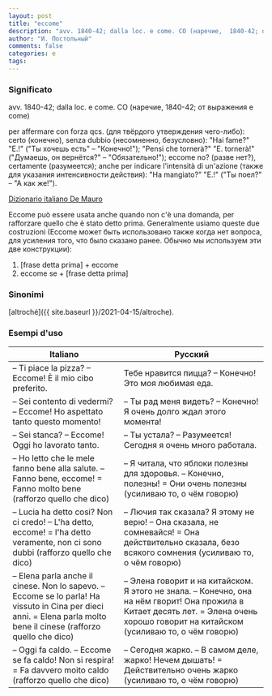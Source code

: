 ```yaml
---
layout: post
title: "eccome"
description: "avv. 1840-42; dalla loc. e come. CO (наречие,  1840-42; от выражения  e come)"
author: "И. Постольный"
comments: false
categories: e
tags:
---
```


### Significato

avv. 1840-42; dalla loc. e come. CO (наречие, 1840-42; от выражения e come)

per affermare con forza qcs. (для твёрдого утверждения чего-либо): certo (конечно), senza dubbio (несомненно, безусловно): "Hai fame?" "E.!" ("Ты хочешь есть" – "Конечно!"); "Pensi che tornerà?" "E. tornerà!" ("Думаешь, он вернётся?" – "Обязательно!"); eccome no? (разве нет?), certamente (разумеется); anche per indicare l'intensità di un'azione (также для указания интенсивности действия): "Ha mangiato?" "E.!" ("Ты поел?" – "А как же!").

[Dizionario italiano De Mauro](https://dizionario.internazionale.it/parola/eccome)

Eccome può essere usata anche quando non c'è una domanda, per rafforzare quello che è stato detto prima. Generalmente usiamo queste due costruzioni (Eccome может быть использовано также когда нет вопроса, для усиления того, что было сказано ранее. Обычно мы используем эти две конструкции):

1. [frase detta prima] + eccome
2. eccome se + [frase detta prima]

### Sinonimi

[altroché]({{ site.baseurl }}/2021-04-15/altroche).

### Esempi d'uso

| Italiano | Русский |
|----------|---------|
|– Ti piace la pizza? – Eccome! È il mio cibo preferito.|Тебе нравится пицца? – Конечно! Это моя любимая еда.|
|– Sei contento di vedermi? – Eccome! Ho aspettato tanto questo momento!|– Ты рад меня видеть? – Конечно! Я очень долго ждал этого момента!|
|– Sei stanca? – Eccome! Oggi ho lavorato tanto.|– Ты устала? – Разумеется! Сегодня я очень много работала.|
|– Ho letto che le mele fanno bene alla salute. – Fanno bene, eccome! = Fanno molto bene (rafforzo quello che dico)|– Я читала, что яблоки полезны для здоровья. – Конечно, полезны! = Они очень полезны (усиливаю то, о чём говорю)|
|– Lucia ha detto cosi? Non ci credo! – L'ha detto, eccome! = l'ha detto veramente, non ci sono dubbi (rafforzo quello che dico)|– Лючия так сказала? Я этому не верю! – Она сказала, не сомневайся! = Она действительно сказала, безо всякого сомнения (усиливаю то, о чём говорю)|
|– Elena parla anche il cinese. Non lo sapevo. – Eccome se lo parla! Ha vissuto in Cina per dieci anni. = Elena parla molto bene il cinese (rafforzo quello che dico)|– Элена говорит и на китайском. Я этого не знала. – Конечно, она на нём гворит! Она прожила в Китает десять лет. = Элена очень хорошо говорит на китайском (усиливаю то, о чём говорю)|
|– Oggi fa caldo. – Eccome se fa caldo! Non si respira! = Fa davvero moito caldo (rafforzo quello che dico)|– Сегодня жарко. – В самом деле, жарко! Нечем дышать! = Действительно очень жарко (усиливаю то, о чём говорю)|